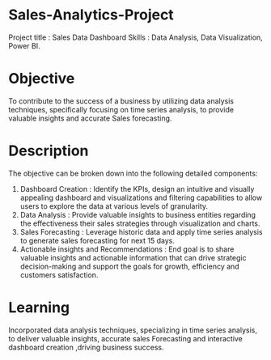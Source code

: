 # Sales-Analytics-Project
Project title : Sales Data Dashboard
Skills : Data Analysis, Data Visualization, Power BI.

# Objective
To contribute to the success of a business by utilizing data analysis techniques, specifically focusing on time series analysis, to provide valuable insights and accurate Sales forecasting.

# Description
The objective can be broken down into the following detailed components:
1. Dashboard Creation : Identify the KPIs, design an intuitive and visually appealing dashboard and visualizations and filtering capabilities to allow users to explore the data at various levels of
   granularity.
2. Data Analysis : Provide valuable insights to business entities regarding the effectiveness their sales strategies through visualization and charts.
3. Sales Forecasting : Leverage historic data and apply time series analysis to generate sales forecasting for next 15 days.
4. Actionable insights and Recommendations : End goal is to share valuable insights and actionable information that can drive strategic decision-making and support the goals for growth, efficiency and customers 
   satisfaction.

# Learning
Incorporated data analysis techniques, specializing in time series analysis, to deliver valuable insights, accurate sales Forecasting and interactive dashboard creation ,driving business success.
